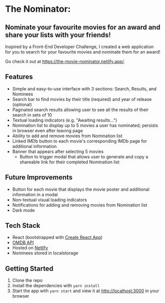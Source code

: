 # The Nominator:

## Nominate your favourite movies for an award and share your lists with your friends!

Inspired by a Front-End Developer Challenge, I created a web application for you to search for your favourite movies and nominate them for an award!

Go check it out at https://the-movie-nominator.netlify.app/.

## Features

- Simple and easy-to-use interface with 3 sections: Search, Results, and Nominees
- Search bar to find movies by their title (required) and year of release (optional)
- Paginated search results allowing user to see all the results of their search in sets of 10
- Textual loading indicators (e.g. "Awaiting results...")
- Nomination list to display up to 5 movies a user has nominated; persists in browser even after leaving page
- Ability to add and remove movies from Nomination list
- Linked IMDb button to each movie's corresponding IMDb page for additional information
- Banner that appears after selecting 5 movies
  - Button to trigger modal that allows user to generate and copy a shareable link for their completed Nomination list

## Future Improvements

- Button for each movie that displays the movie poster and additional information in a modal
- Non-textual visual loading indicators
- Notifications for adding and removing movies from Nomination list
- Dark mode

## Tech Stack

- React (bootstrapped with [Create React App](https://github.com/facebook/create-react-app))
- [OMDB API](http://www.omdbapi.com)
- Hosted on [Netlify](https://www.netlify.com/)
- Nominees stored in localstorage

## Getting Started

1. Clone the repo
2. Install the dependencies with `yarn install`
3. Start the app with `yarn start` and view it at [http://localhost:3000](http://localhost:3000) in your browser
